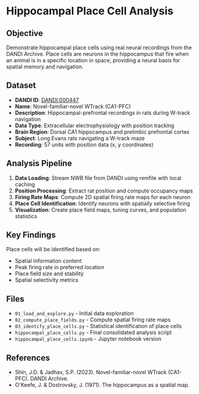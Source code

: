 # Hippocampal Place Cell Analysis

## Objective
Demonstrate hippocampal place cells using real neural recordings from the DANDI Archive. Place cells are neurons in the hippocampus that fire when an animal is in a specific location in space, providing a neural basis for spatial memory and navigation.

## Dataset
- **DANDI ID**: [DANDI:000447](https://neurosift.app/dandiset/000447)
- **Name**: Novel-familiar-novel WTrack (CA1-PFC)
- **Description**: Hippocampal-prefrontal recordings in rats during W-track navigation
- **Data Type**: Extracellular electrophysiology with position tracking
- **Brain Region**: Dorsal CA1 hippocampus and prelimbic prefrontal cortex
- **Subject**: Long Evans rats navigating a W-track maze
- **Recording**: 57 units with position data (x, y coordinates)

## Analysis Pipeline
1. **Data Loading**: Stream NWB file from DANDI using remfile with local caching
2. **Position Processing**: Extract rat position and compute occupancy maps
3. **Firing Rate Maps**: Compute 2D spatial firing rate maps for each neuron
4. **Place Cell Identification**: Identify neurons with spatially selective firing
5. **Visualization**: Create place field maps, tuning curves, and population statistics

## Key Findings
Place cells will be identified based on:
- Spatial information content
- Peak firing rate in preferred location
- Place field size and stability
- Spatial selectivity metrics

## Files
- `01_load_and_explore.py` - Initial data exploration
- `02_compute_place_fields.py` - Compute spatial firing rate maps
- `03_identify_place_cells.py` - Statistical identification of place cells
- `hippocampal_place_cells.py` - Final consolidated analysis script
- `hippocampal_place_cells.ipynb` - Jupyter notebook version

## References
- Shin, J.D. & Jadhav, S.P. (2023). Novel-familiar-novel WTrack (CA1-PFC). DANDI Archive.
- O'Keefe, J. & Dostrovsky, J. (1971). The hippocampus as a spatial map.
